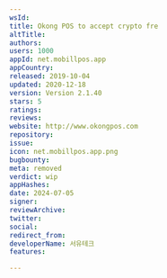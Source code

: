 ```yaml
---
wsId: 
title: Okong POS to accept crypto fre
altTitle: 
authors: 
users: 1000
appId: net.mobillpos.app
appCountry: 
released: 2019-10-04
updated: 2020-12-18
version: Version 2.1.40
stars: 5
ratings: 
reviews: 
website: http://www.okongpos.com
repository: 
issue: 
icon: net.mobillpos.app.png
bugbounty: 
meta: removed
verdict: wip
appHashes: 
date: 2024-07-05
signer: 
reviewArchive: 
twitter: 
social: 
redirect_from: 
developerName: 서유테크
features: 

---
```


